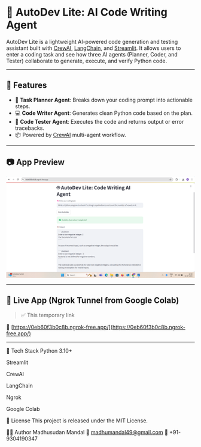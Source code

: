 # 🤖 AutoDev Lite: AI Code Writing Agent

AutoDev Lite is a lightweight AI-powered code generation and testing assistant built with [CrewAI](https://docs.crewai.com/), [LangChain](https://www.langchain.com/), and [Streamlit](https://streamlit.io/). It allows users to enter a coding task and see how three AI agents (Planner, Coder, and Tester) collaborate to generate, execute, and verify Python code.

---

## 🎯 Features

- 🧠 **Task Planner Agent**: Breaks down your coding prompt into actionable steps.
- 💻 **Code Writer Agent**: Generates clean Python code based on the plan.
- 🧪 **Code Tester Agent**: Executes the code and returns output or error tracebacks.
- 📦 Powered by [CrewAI](https://docs.crewai.com/) multi-agent workflow.

---

## 📷 App Preview

![AutoDev Screenshot](https://github.com/Madhusudan3223/AutoDev-Lite-Code-Writing-AI-Agent/blob/main/Screenshot%201.PNG)

---

## 🔗 Live App (Ngrok Tunnel from Google Colab)

> ✅ This temporary link 

🔗 [https://0eb60f3b0c8b.ngrok-free.app/](https://0eb60f3b0c8b.ngrok-free.app/)


---
🧠 Tech Stack
Python 3.10+

Streamlit

CrewAI

LangChain

Ngrok

Google Colab

📄 License
This project is released under the MIT License.

🙋‍♂️ Author
Madhusudan Mandal
📧 madhumandal49@gmail.com
📱 +91-9304190347

